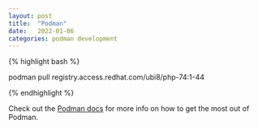 ```yaml
---
layout: post
title:  "Podman"
date:   2022-01-06
categories: podman development
---
```


{% highlight bash %}

podman pull registry.access.redhat.com/ubi8/php-74:1-44

{% endhighlight %}

Check out the [Podman docs][podman-docs] for more info on how to get the most out of Podman. 

[podman-docs]: https://docs.podman.io/en/latest/
